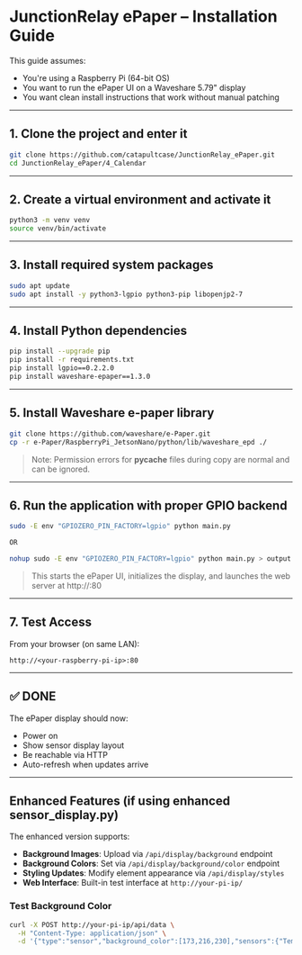 # JunctionRelay ePaper – Installation Guide

This guide assumes:
- You're using a Raspberry Pi (64-bit OS)
- You want to run the ePaper UI on a Waveshare 5.79" display
- You want clean install instructions that work without manual patching

---

## 1. Clone the project and enter it

```bash
git clone https://github.com/catapultcase/JunctionRelay_ePaper.git
cd JunctionRelay_ePaper/4_Calendar
```

---

## 2. Create a virtual environment and activate it

```bash
python3 -m venv venv
source venv/bin/activate
```

---

## 3. Install required system packages

```bash
sudo apt update
sudo apt install -y python3-lgpio python3-pip libopenjp2-7
```

---

## 4. Install Python dependencies

```bash
pip install --upgrade pip
pip install -r requirements.txt
pip install lgpio==0.2.2.0
pip install waveshare-epaper==1.3.0
```

---

## 5. Install Waveshare e-paper library

```bash
git clone https://github.com/waveshare/e-Paper.git
cp -r e-Paper/RaspberryPi_JetsonNano/python/lib/waveshare_epd ./
```

> Note: Permission errors for __pycache__ files during copy are normal and can be ignored.

---

## 6. Run the application with proper GPIO backend

```bash
sudo -E env "GPIOZERO_PIN_FACTORY=lgpio" python main.py

OR

nohup sudo -E env "GPIOZERO_PIN_FACTORY=lgpio" python main.py > output.log 2>&1 &

```

> This starts the ePaper UI, initializes the display, and launches the web server at http://<your-pi-ip>:80

---

## 7. Test Access

From your browser (on same LAN):

```
http://<your-raspberry-pi-ip>:80
```

---

## ✅ DONE

The ePaper display should now:
- Power on
- Show sensor display layout
- Be reachable via HTTP
- Auto-refresh when updates arrive

---

## Enhanced Features (if using enhanced sensor_display.py)

The enhanced version supports:
- **Background Images**: Upload via `/api/display/background` endpoint
- **Background Colors**: Set via `/api/display/background/color` endpoint  
- **Styling Updates**: Modify element appearance via `/api/display/styles`
- **Web Interface**: Built-in test interface at `http://your-pi-ip/`

### Test Background Color
```bash
curl -X POST http://your-pi-ip/api/data \
  -H "Content-Type: application/json" \
  -d '{"type":"sensor","background_color":[173,216,230],"sensors":{"Temperature":{"value":23,"unit":"°C"}}}'
```